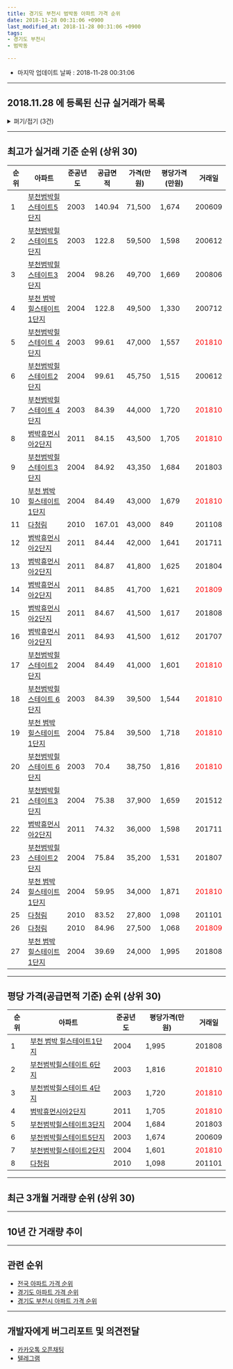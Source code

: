```yaml
---
title: 경기도 부천시 범박동 아파트 가격 순위
date: 2018-11-28 00:31:06 +0900
last_modified_at: 2018-11-28 00:31:06 +0900
tags:
- 경기도 부천시
- 범박동

---
```


* 마지막 업데이트 날짜 : 2018-11-28 00:31:06

---

## 2018.11.28 에 등록된 신규 실거래가 목록

<details>
<summary>펴기/접기 (3건)</summary>
<div markdown="1">

|아파트|준공년도|공급면적|가격(만원)|평당가격(만원)|거래일|
|---|---|---|---|---|---|
|[부천범박힐스테이트 4단지](https://search.naver.com/search.naver?query=%EA%B2%BD%EA%B8%B0%EB%8F%84+%EB%B6%80%EC%B2%9C%EC%8B%9C+%EB%B2%94%EB%B0%95%EB%8F%99+%EB%B6%80%EC%B2%9C%EB%B2%94%EB%B0%95%ED%9E%90%EC%8A%A4%ED%85%8C%EC%9D%B4%ED%8A%B8+4%EB%8B%A8%EC%A7%80)|2003|99.61|42,500|1,407|<span style="color:red">201811</span>|
|[부천범박힐스테이트 6단지](https://search.naver.com/search.naver?query=%EA%B2%BD%EA%B8%B0%EB%8F%84+%EB%B6%80%EC%B2%9C%EC%8B%9C+%EB%B2%94%EB%B0%95%EB%8F%99+%EB%B6%80%EC%B2%9C%EB%B2%94%EB%B0%95%ED%9E%90%EC%8A%A4%ED%85%8C%EC%9D%B4%ED%8A%B8+6%EB%8B%A8%EC%A7%80)|2003|70.4|35,700|1,673|<span style="color:red">201810</span>|
|[부천범박힐스테이트 4단지](https://search.naver.com/search.naver?query=%EA%B2%BD%EA%B8%B0%EB%8F%84+%EB%B6%80%EC%B2%9C%EC%8B%9C+%EB%B2%94%EB%B0%95%EB%8F%99+%EB%B6%80%EC%B2%9C%EB%B2%94%EB%B0%95%ED%9E%90%EC%8A%A4%ED%85%8C%EC%9D%B4%ED%8A%B8+4%EB%8B%A8%EC%A7%80)|2003|99.61|47,000|1,557|<span style="color:red">201810</span>|


</div>
</details>

---

## 최고가 실거래 기준 순위 (상위 30)


|순위|아파트|준공년도|공급면적|가격(만원)|평당가격(만원)|거래일|
|---|---|---|---|---|---|---|
|1|[부천범박힐스테이트5단지](https://search.naver.com/search.naver?query=%EA%B2%BD%EA%B8%B0%EB%8F%84+%EB%B6%80%EC%B2%9C%EC%8B%9C+%EB%B2%94%EB%B0%95%EB%8F%99+%EB%B6%80%EC%B2%9C%EB%B2%94%EB%B0%95%ED%9E%90%EC%8A%A4%ED%85%8C%EC%9D%B4%ED%8A%B85%EB%8B%A8%EC%A7%80)|2003|140.94|71,500|1,674|200609|
|2|[부천범박힐스테이트5단지](https://search.naver.com/search.naver?query=%EA%B2%BD%EA%B8%B0%EB%8F%84+%EB%B6%80%EC%B2%9C%EC%8B%9C+%EB%B2%94%EB%B0%95%EB%8F%99+%EB%B6%80%EC%B2%9C%EB%B2%94%EB%B0%95%ED%9E%90%EC%8A%A4%ED%85%8C%EC%9D%B4%ED%8A%B85%EB%8B%A8%EC%A7%80)|2003|122.8|59,500|1,598|200612|
|3|[부천범박힐스테이트3단지](https://search.naver.com/search.naver?query=%EA%B2%BD%EA%B8%B0%EB%8F%84+%EB%B6%80%EC%B2%9C%EC%8B%9C+%EB%B2%94%EB%B0%95%EB%8F%99+%EB%B6%80%EC%B2%9C%EB%B2%94%EB%B0%95%ED%9E%90%EC%8A%A4%ED%85%8C%EC%9D%B4%ED%8A%B83%EB%8B%A8%EC%A7%80)|2004|98.26|49,700|1,669|200806|
|4|[부천 범박 힐스테이트1단지](https://search.naver.com/search.naver?query=%EA%B2%BD%EA%B8%B0%EB%8F%84+%EB%B6%80%EC%B2%9C%EC%8B%9C+%EB%B2%94%EB%B0%95%EB%8F%99+%EB%B6%80%EC%B2%9C+%EB%B2%94%EB%B0%95+%ED%9E%90%EC%8A%A4%ED%85%8C%EC%9D%B4%ED%8A%B81%EB%8B%A8%EC%A7%80)|2004|122.8|49,500|1,330|200712|
|5|[부천범박힐스테이트 4단지](https://search.naver.com/search.naver?query=%EA%B2%BD%EA%B8%B0%EB%8F%84+%EB%B6%80%EC%B2%9C%EC%8B%9C+%EB%B2%94%EB%B0%95%EB%8F%99+%EB%B6%80%EC%B2%9C%EB%B2%94%EB%B0%95%ED%9E%90%EC%8A%A4%ED%85%8C%EC%9D%B4%ED%8A%B8+4%EB%8B%A8%EC%A7%80)|2003|99.61|47,000|1,557|<span style="color:red">201810</span>|
|6|[부천범박힐스테이트2단지](https://search.naver.com/search.naver?query=%EA%B2%BD%EA%B8%B0%EB%8F%84+%EB%B6%80%EC%B2%9C%EC%8B%9C+%EB%B2%94%EB%B0%95%EB%8F%99+%EB%B6%80%EC%B2%9C%EB%B2%94%EB%B0%95%ED%9E%90%EC%8A%A4%ED%85%8C%EC%9D%B4%ED%8A%B82%EB%8B%A8%EC%A7%80)|2004|99.61|45,750|1,515|200612|
|7|[부천범박힐스테이트 4단지](https://search.naver.com/search.naver?query=%EA%B2%BD%EA%B8%B0%EB%8F%84+%EB%B6%80%EC%B2%9C%EC%8B%9C+%EB%B2%94%EB%B0%95%EB%8F%99+%EB%B6%80%EC%B2%9C%EB%B2%94%EB%B0%95%ED%9E%90%EC%8A%A4%ED%85%8C%EC%9D%B4%ED%8A%B8+4%EB%8B%A8%EC%A7%80)|2003|84.39|44,000|1,720|<span style="color:red">201810</span>|
|8|[범박휴먼시아2단지](https://search.naver.com/search.naver?query=%EA%B2%BD%EA%B8%B0%EB%8F%84+%EB%B6%80%EC%B2%9C%EC%8B%9C+%EB%B2%94%EB%B0%95%EB%8F%99+%EB%B2%94%EB%B0%95%ED%9C%B4%EB%A8%BC%EC%8B%9C%EC%95%842%EB%8B%A8%EC%A7%80)|2011|84.15|43,500|1,705|<span style="color:red">201810</span>|
|9|[부천범박힐스테이트3단지](https://search.naver.com/search.naver?query=%EA%B2%BD%EA%B8%B0%EB%8F%84+%EB%B6%80%EC%B2%9C%EC%8B%9C+%EB%B2%94%EB%B0%95%EB%8F%99+%EB%B6%80%EC%B2%9C%EB%B2%94%EB%B0%95%ED%9E%90%EC%8A%A4%ED%85%8C%EC%9D%B4%ED%8A%B83%EB%8B%A8%EC%A7%80)|2004|84.92|43,350|1,684|201803|
|10|[부천 범박 힐스테이트1단지](https://search.naver.com/search.naver?query=%EA%B2%BD%EA%B8%B0%EB%8F%84+%EB%B6%80%EC%B2%9C%EC%8B%9C+%EB%B2%94%EB%B0%95%EB%8F%99+%EB%B6%80%EC%B2%9C+%EB%B2%94%EB%B0%95+%ED%9E%90%EC%8A%A4%ED%85%8C%EC%9D%B4%ED%8A%B81%EB%8B%A8%EC%A7%80)|2004|84.49|43,000|1,679|<span style="color:red">201810</span>|
|11|[다청림](https://search.naver.com/search.naver?query=%EA%B2%BD%EA%B8%B0%EB%8F%84+%EB%B6%80%EC%B2%9C%EC%8B%9C+%EB%B2%94%EB%B0%95%EB%8F%99+%EB%8B%A4%EC%B2%AD%EB%A6%BC)|2010|167.01|43,000|849|201108|
|12|[범박휴먼시아2단지](https://search.naver.com/search.naver?query=%EA%B2%BD%EA%B8%B0%EB%8F%84+%EB%B6%80%EC%B2%9C%EC%8B%9C+%EB%B2%94%EB%B0%95%EB%8F%99+%EB%B2%94%EB%B0%95%ED%9C%B4%EB%A8%BC%EC%8B%9C%EC%95%842%EB%8B%A8%EC%A7%80)|2011|84.44|42,000|1,641|201711|
|13|[범박휴먼시아2단지](https://search.naver.com/search.naver?query=%EA%B2%BD%EA%B8%B0%EB%8F%84+%EB%B6%80%EC%B2%9C%EC%8B%9C+%EB%B2%94%EB%B0%95%EB%8F%99+%EB%B2%94%EB%B0%95%ED%9C%B4%EB%A8%BC%EC%8B%9C%EC%95%842%EB%8B%A8%EC%A7%80)|2011|84.87|41,800|1,625|201804|
|14|[범박휴먼시아2단지](https://search.naver.com/search.naver?query=%EA%B2%BD%EA%B8%B0%EB%8F%84+%EB%B6%80%EC%B2%9C%EC%8B%9C+%EB%B2%94%EB%B0%95%EB%8F%99+%EB%B2%94%EB%B0%95%ED%9C%B4%EB%A8%BC%EC%8B%9C%EC%95%842%EB%8B%A8%EC%A7%80)|2011|84.85|41,700|1,621|<span style="color:red">201809</span>|
|15|[범박휴먼시아2단지](https://search.naver.com/search.naver?query=%EA%B2%BD%EA%B8%B0%EB%8F%84+%EB%B6%80%EC%B2%9C%EC%8B%9C+%EB%B2%94%EB%B0%95%EB%8F%99+%EB%B2%94%EB%B0%95%ED%9C%B4%EB%A8%BC%EC%8B%9C%EC%95%842%EB%8B%A8%EC%A7%80)|2011|84.67|41,500|1,617|201808|
|16|[범박휴먼시아2단지](https://search.naver.com/search.naver?query=%EA%B2%BD%EA%B8%B0%EB%8F%84+%EB%B6%80%EC%B2%9C%EC%8B%9C+%EB%B2%94%EB%B0%95%EB%8F%99+%EB%B2%94%EB%B0%95%ED%9C%B4%EB%A8%BC%EC%8B%9C%EC%95%842%EB%8B%A8%EC%A7%80)|2011|84.93|41,500|1,612|201707|
|17|[부천범박힐스테이트2단지](https://search.naver.com/search.naver?query=%EA%B2%BD%EA%B8%B0%EB%8F%84+%EB%B6%80%EC%B2%9C%EC%8B%9C+%EB%B2%94%EB%B0%95%EB%8F%99+%EB%B6%80%EC%B2%9C%EB%B2%94%EB%B0%95%ED%9E%90%EC%8A%A4%ED%85%8C%EC%9D%B4%ED%8A%B82%EB%8B%A8%EC%A7%80)|2004|84.49|41,000|1,601|<span style="color:red">201810</span>|
|18|[부천범박힐스테이트 6단지](https://search.naver.com/search.naver?query=%EA%B2%BD%EA%B8%B0%EB%8F%84+%EB%B6%80%EC%B2%9C%EC%8B%9C+%EB%B2%94%EB%B0%95%EB%8F%99+%EB%B6%80%EC%B2%9C%EB%B2%94%EB%B0%95%ED%9E%90%EC%8A%A4%ED%85%8C%EC%9D%B4%ED%8A%B8+6%EB%8B%A8%EC%A7%80)|2003|84.39|39,500|1,544|<span style="color:red">201810</span>|
|19|[부천 범박 힐스테이트1단지](https://search.naver.com/search.naver?query=%EA%B2%BD%EA%B8%B0%EB%8F%84+%EB%B6%80%EC%B2%9C%EC%8B%9C+%EB%B2%94%EB%B0%95%EB%8F%99+%EB%B6%80%EC%B2%9C+%EB%B2%94%EB%B0%95+%ED%9E%90%EC%8A%A4%ED%85%8C%EC%9D%B4%ED%8A%B81%EB%8B%A8%EC%A7%80)|2004|75.84|39,500|1,718|<span style="color:red">201810</span>|
|20|[부천범박힐스테이트 6단지](https://search.naver.com/search.naver?query=%EA%B2%BD%EA%B8%B0%EB%8F%84+%EB%B6%80%EC%B2%9C%EC%8B%9C+%EB%B2%94%EB%B0%95%EB%8F%99+%EB%B6%80%EC%B2%9C%EB%B2%94%EB%B0%95%ED%9E%90%EC%8A%A4%ED%85%8C%EC%9D%B4%ED%8A%B8+6%EB%8B%A8%EC%A7%80)|2003|70.4|38,750|1,816|<span style="color:red">201810</span>|
|21|[부천범박힐스테이트3단지](https://search.naver.com/search.naver?query=%EA%B2%BD%EA%B8%B0%EB%8F%84+%EB%B6%80%EC%B2%9C%EC%8B%9C+%EB%B2%94%EB%B0%95%EB%8F%99+%EB%B6%80%EC%B2%9C%EB%B2%94%EB%B0%95%ED%9E%90%EC%8A%A4%ED%85%8C%EC%9D%B4%ED%8A%B83%EB%8B%A8%EC%A7%80)|2004|75.38|37,900|1,659|201512|
|22|[범박휴먼시아2단지](https://search.naver.com/search.naver?query=%EA%B2%BD%EA%B8%B0%EB%8F%84+%EB%B6%80%EC%B2%9C%EC%8B%9C+%EB%B2%94%EB%B0%95%EB%8F%99+%EB%B2%94%EB%B0%95%ED%9C%B4%EB%A8%BC%EC%8B%9C%EC%95%842%EB%8B%A8%EC%A7%80)|2011|74.32|36,000|1,598|201711|
|23|[부천범박힐스테이트2단지](https://search.naver.com/search.naver?query=%EA%B2%BD%EA%B8%B0%EB%8F%84+%EB%B6%80%EC%B2%9C%EC%8B%9C+%EB%B2%94%EB%B0%95%EB%8F%99+%EB%B6%80%EC%B2%9C%EB%B2%94%EB%B0%95%ED%9E%90%EC%8A%A4%ED%85%8C%EC%9D%B4%ED%8A%B82%EB%8B%A8%EC%A7%80)|2004|75.84|35,200|1,531|201807|
|24|[부천 범박 힐스테이트1단지](https://search.naver.com/search.naver?query=%EA%B2%BD%EA%B8%B0%EB%8F%84+%EB%B6%80%EC%B2%9C%EC%8B%9C+%EB%B2%94%EB%B0%95%EB%8F%99+%EB%B6%80%EC%B2%9C+%EB%B2%94%EB%B0%95+%ED%9E%90%EC%8A%A4%ED%85%8C%EC%9D%B4%ED%8A%B81%EB%8B%A8%EC%A7%80)|2004|59.95|34,000|1,871|<span style="color:red">201810</span>|
|25|[다청림](https://search.naver.com/search.naver?query=%EA%B2%BD%EA%B8%B0%EB%8F%84+%EB%B6%80%EC%B2%9C%EC%8B%9C+%EB%B2%94%EB%B0%95%EB%8F%99+%EB%8B%A4%EC%B2%AD%EB%A6%BC)|2010|83.52|27,800|1,098|201101|
|26|[다청림](https://search.naver.com/search.naver?query=%EA%B2%BD%EA%B8%B0%EB%8F%84+%EB%B6%80%EC%B2%9C%EC%8B%9C+%EB%B2%94%EB%B0%95%EB%8F%99+%EB%8B%A4%EC%B2%AD%EB%A6%BC)|2010|84.96|27,500|1,068|<span style="color:red">201809</span>|
|27|[부천 범박 힐스테이트1단지](https://search.naver.com/search.naver?query=%EA%B2%BD%EA%B8%B0%EB%8F%84+%EB%B6%80%EC%B2%9C%EC%8B%9C+%EB%B2%94%EB%B0%95%EB%8F%99+%EB%B6%80%EC%B2%9C+%EB%B2%94%EB%B0%95+%ED%9E%90%EC%8A%A4%ED%85%8C%EC%9D%B4%ED%8A%B81%EB%8B%A8%EC%A7%80)|2004|39.69|24,000|1,995|201808|


---

## 평당 가격(공급면적 기준) 순위 (상위 30)


|순위|아파트|준공년도|평당가격(만원)|거래일|
|---|---|---|---|---|
|1|[부천 범박 힐스테이트1단지](https://search.naver.com/search.naver?query=%EA%B2%BD%EA%B8%B0%EB%8F%84+%EB%B6%80%EC%B2%9C%EC%8B%9C+%EB%B2%94%EB%B0%95%EB%8F%99+%EB%B6%80%EC%B2%9C+%EB%B2%94%EB%B0%95+%ED%9E%90%EC%8A%A4%ED%85%8C%EC%9D%B4%ED%8A%B81%EB%8B%A8%EC%A7%80)|2004|1,995|201808|
|2|[부천범박힐스테이트 6단지](https://search.naver.com/search.naver?query=%EA%B2%BD%EA%B8%B0%EB%8F%84+%EB%B6%80%EC%B2%9C%EC%8B%9C+%EB%B2%94%EB%B0%95%EB%8F%99+%EB%B6%80%EC%B2%9C%EB%B2%94%EB%B0%95%ED%9E%90%EC%8A%A4%ED%85%8C%EC%9D%B4%ED%8A%B8+6%EB%8B%A8%EC%A7%80)|2003|1,816|<span style="color:red">201810</span>|
|3|[부천범박힐스테이트 4단지](https://search.naver.com/search.naver?query=%EA%B2%BD%EA%B8%B0%EB%8F%84+%EB%B6%80%EC%B2%9C%EC%8B%9C+%EB%B2%94%EB%B0%95%EB%8F%99+%EB%B6%80%EC%B2%9C%EB%B2%94%EB%B0%95%ED%9E%90%EC%8A%A4%ED%85%8C%EC%9D%B4%ED%8A%B8+4%EB%8B%A8%EC%A7%80)|2003|1,720|<span style="color:red">201810</span>|
|4|[범박휴먼시아2단지](https://search.naver.com/search.naver?query=%EA%B2%BD%EA%B8%B0%EB%8F%84+%EB%B6%80%EC%B2%9C%EC%8B%9C+%EB%B2%94%EB%B0%95%EB%8F%99+%EB%B2%94%EB%B0%95%ED%9C%B4%EB%A8%BC%EC%8B%9C%EC%95%842%EB%8B%A8%EC%A7%80)|2011|1,705|<span style="color:red">201810</span>|
|5|[부천범박힐스테이트3단지](https://search.naver.com/search.naver?query=%EA%B2%BD%EA%B8%B0%EB%8F%84+%EB%B6%80%EC%B2%9C%EC%8B%9C+%EB%B2%94%EB%B0%95%EB%8F%99+%EB%B6%80%EC%B2%9C%EB%B2%94%EB%B0%95%ED%9E%90%EC%8A%A4%ED%85%8C%EC%9D%B4%ED%8A%B83%EB%8B%A8%EC%A7%80)|2004|1,684|201803|
|6|[부천범박힐스테이트5단지](https://search.naver.com/search.naver?query=%EA%B2%BD%EA%B8%B0%EB%8F%84+%EB%B6%80%EC%B2%9C%EC%8B%9C+%EB%B2%94%EB%B0%95%EB%8F%99+%EB%B6%80%EC%B2%9C%EB%B2%94%EB%B0%95%ED%9E%90%EC%8A%A4%ED%85%8C%EC%9D%B4%ED%8A%B85%EB%8B%A8%EC%A7%80)|2003|1,674|200609|
|7|[부천범박힐스테이트2단지](https://search.naver.com/search.naver?query=%EA%B2%BD%EA%B8%B0%EB%8F%84+%EB%B6%80%EC%B2%9C%EC%8B%9C+%EB%B2%94%EB%B0%95%EB%8F%99+%EB%B6%80%EC%B2%9C%EB%B2%94%EB%B0%95%ED%9E%90%EC%8A%A4%ED%85%8C%EC%9D%B4%ED%8A%B82%EB%8B%A8%EC%A7%80)|2004|1,601|<span style="color:red">201810</span>|
|8|[다청림](https://search.naver.com/search.naver?query=%EA%B2%BD%EA%B8%B0%EB%8F%84+%EB%B6%80%EC%B2%9C%EC%8B%9C+%EB%B2%94%EB%B0%95%EB%8F%99+%EB%8B%A4%EC%B2%AD%EB%A6%BC)|2010|1,098|201101|


---

## 최근 3개월 거래량 순위 (상위 30)


<div style="width:100%;">
    <canvas id="deal_count_ranking" height="250"></canvas>
</div>


<script>
new Chart(document.getElementById("deal_count_ranking"), {
    type: 'horizontalBar',
    data: {
        labels: ['부천범박힐스테이트 4단지', '부천범박힐스테이트3단지', '부천범박힐스테이트 6단지', '부천 범박 힐스테이트1단지', '부천범박힐스테이트5단지', '부천범박힐스테이트2단지', '범박휴먼시아2단지', '다청림'],
        datasets: [{
            label: '실거래 수',
            data: [24, 21, 16, 16, 16, 8, 6, 2],
            borderColor: "rgba(255, 0, 128, 1)",
            backgroundColor: "rgba(255, 0, 128, 0.5)",
            fill: false,
        }]
    },
    options: {
        responsive: true,
        title: {
            display: true,
            text: '최근 3개월 거래량 순위'
        },
        tooltips: {
            mode: 'index',
            intersect: false,
            callbacks: {
                title: function(tooltipItems, data) {
                    return "실거래 수:";
                },
                label: function(tooltipItem, data) {
                    return data.labels[tooltipItem.index] + ": " + tooltipItem.xLabel;
                }
            }
        },
        hover: {
            mode: 'nearest',
            intersect: true
        },
        scales: {
            xAxes: [{
                display: true,
                scaleLabel: {
                    display: true,
                    labelString: '실거래 수'
                },
                ticks: {
                    suggestedMin: 0,
                }
            }],
            yAxes: [{
                display: true,
                ticks: {
                    autoSkip: false,
                    callback: function(value, index, values) {
                        if (value.length > 15)
                            return value.substr(0, 13) + "...";
                        else
                            return value;
                    }
                },
                scaleLabel: {
                    display: false,
                }
            }]
        }
    }
});

</script>


---

## 10년 간 거래량 추이


<div style="width:100%;">
    <canvas id="deal_progress" height="250"></canvas>
</div>

<script>
new Chart(document.getElementById("deal_progress"), {
    type: 'line',
    data: {
        labels: ['200811','200812','200901','200902','200903','200904','200905','200906','200907','200908','200909','200910','200911','200912','201001','201002','201003','201004','201005','201006','201007','201008','201009','201010','201011','201012','201101','201102','201103','201104','201105','201106','201107','201108','201109','201110','201111','201112','201201','201202','201203','201204','201205','201206','201207','201208','201209','201210','201211','201212','201301','201302','201303','201304','201305','201306','201307','201308','201309','201310','201311','201312','201401','201402','201403','201404','201405','201406','201407','201408','201409','201410','201411','201412','201501','201502','201503','201504','201505','201506','201507','201508','201509','201510','201511','201512','201601','201602','201603','201604','201605','201606','201607','201608','201609','201610','201611','201612','201701','201702','201703','201704','201705','201706','201707','201708','201709','201710','201711','201712','201801','201802','201803','201804','201805','201806','201807','201808','201809','201810','201811'],
        datasets: [{
            label: '실거래 수',
            pointRadius: 1,
            data: [7, 7, 11, 30, 17, 36, 39, 52, 44, 48, 43, 21, 15, 17, 23, 14, 12, 8, 13, 11, 4, 14, 29, 38, 23, 23, 30, 37, 31, 23, 21, 24, 19, 29, 25, 16, 14, 15, 8, 22, 22, 15, 25, 20, 12, 10, 8, 24, 24, 20, 18, 26, 26, 43, 34, 34, 24, 29, 37, 53, 29, 17, 39, 56, 46, 29, 24, 31, 41, 44, 50, 44, 30, 29, 28, 42, 64, 56, 42, 36, 38, 47, 18, 39, 26, 21, 18, 24, 19, 26, 35, 42, 47, 40, 42, 57, 29, 23, 18, 21, 36, 21, 29, 46, 63, 42, 44, 40, 35, 24, 30, 25, 49, 37, 22, 43, 41, 83, 78, 29, 2],
            borderColor: "rgba(255, 201, 14, 1)",
            backgroundColor: "rgba(255, 201, 14, 0.5)",
            fill: true,
        }]
    },
    options: {
        responsive: true,
        title: {
            display: true,
            text: '10년간 거래량 추이'
        },
        tooltips: {
            mode: 'index',
            intersect: false,
        },
        hover: {
            mode: 'nearest',
            intersect: true
        },
        scales: {
            xAxes: [{
                display: true,
                scaleLabel: {
                    display: true,
                    labelString: '년/월'
                }
            }],
            yAxes: [{
                display: true,
                ticks: {
                    suggestedMin: 0,
                },
                scaleLabel: {
                    display: true,
                    labelString: '실거래 수'
                }
            }]
        }
    }
});

</script>


---

## 관련 순위

- [전국 아파트 가격 순위](https://inasie.github.io/apt-ranking/전국)
- [경기도 아파트 가격 순위](https://inasie.github.io/apt-ranking/경기도)
- [경기도 부천시 아파트 가격 순위](https://inasie.github.io/apt-ranking/경기도-부천시)


---

## 개발자에게 버그리포트 및 의견전달

- [카카오톡 오픈채팅](https://open.kakao.com/o/gLJUAP4)
- [텔레그램](https://t.me/inasie)

